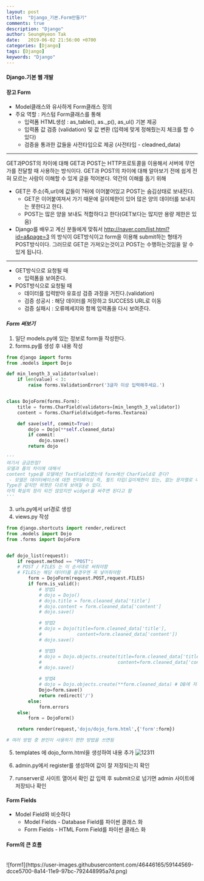 ```yaml
---
layout: post
title:  "Django_기본.Form만들기"
comments: true
description: "Django"
author: SeungHyeon Tak
date:   2019-06-02 21:56:00 +0700
categories: [Django]
tags: [Django]
keywords: "Django"
---
```

#### Django.기본 웹 개발

#### 장고 Form

* Model클래스와 유사하게 Form클래스 정의
* 주요 역할 : 커스텀 Form클래스를 통해
  * 입력폼 HTML생성 : as_table(), as._p(), as_ul() 기본 제공
  * 입력폼 값 검증 (validation) 및 값 변환
   (입력에 맞게 정해줬는지 체크를 할 수 있다)
  * 검증을 통과한 값들을 사전타입으로 제공
   (사전타입 - cleadned_data)

**********
GET과POST의 차이에 대해
GET과 POST는 HTTP프로토콜을 이용해서 서버에 무언가를 전달할 때 사용하는 방식이다.
GET과 POST의 차이에 대해 알아보기 전에 쉽게 전혀 모르는 사람이 이해할 수 있게 글을 적어본다.
약간의 이해를 돕기 위해
* GET은 주소(즉,url)에 값들이 ?뒤에 이어붙어있고 POST는 숨김상태로 보내진다.
  * GET은 이어붙여져서 가기 때문에 길이제한이 있어 많은 양의 데이터를 보내지는 못한다고 한다.
  * POST는 많은 양을 보내도 적합하다고 한다(GET보다는 많지만 용량 제한은 있음)
* Django를 배우고 계신 분들에게 맞춰서
http://naver.com/list.html?id=a&page=3 의 방식이 GET방식이고
form을 이용해 submit하는 형태가 POST방식이다.
그러므로 GET은 가져오는것이고 POST는 수행하는것임을 알 수 있게 됩니다.
**********

* GET방식으로 요청될 때
  * 입력폼을 보여준다.
* POST방식으로 요청될 때
  * 데이터를 입력받아 유효성 검증 과정을 거친다.(validation)
  * 검증 성공시 : 해당 데이터를 저장하고 SUCCESS URL로 이동
  * 검증 실패시 : 오류메세지와 함께 입력폼을 다시 보여준다.


#### *Form 써보기*
1. 일단 models.py에 있는 정보로 form을 작성한다.
2. forms.py를 생성 후 내용 작성

```python
from django import forms
from .models import Dojo

def min_length_3_validator(value):
    if len(value) < 3:
        raise forms.ValidationError('3글자 이상 입력해주세요.')


class DojoForm(forms.Form):
    title = forms.CharField(validators=[min_length_3_validator])
    content = forms.CharField(widget=forms.Textarea)

    def save(self, commit=True):
        dojo = Dojo(**self.cleaned_data)
        if commit:
            dojo.save()
        return dojo

'''
여기서 궁금한점?
모델과 폼의 차이에 대해서
content type을 모델에선 TextField였는데 form에선 CharField로 준다?
 - 모델은 데이터베이스에 대한 인터페이싱 즉, 필드 타입(길이제한이 있는, 없는 문자열로 나누어진다.)
Type은 같지만 위젯은 다르게 보여질 수 있다.
아직 확실히 정리 되진 않았지만 widget을 써주면 된다고 함
'''
```

3. urls.py에서 url경로 생성
4. views.py 작성

```python
from django.shortcuts import render,redirect
from .models import Dojo
from .forms import DojoForm


def dojo_list(request):
    if request.method == "POST":
	# POST / FILES 는 이 순서대로 써줘야함
	# FILES는 해당 데이터를 쓸경우엔 꼭 넣어줘야함
        form = DojoForm(request.POST,request.FILES)
        if form.is_valid():
            # 방법1
            # dojo = Dojo()
            # dojo.title = form.cleaned_data['title']
            # dojo.content = form.cleaned_data['content']
            # dojo.save()

            # 방법2
            # dojo = Dojo(title=form.cleaned_data['title'],
            #             content=form.cleaned_data['content'])
            # dojo.save()

            # 방법3
            # dojo = Dojo.objects.create(title=form.cleaned_data['title'],
            #                            content=form.cleaned_data['content'])
            # dojo.save()

            # 방법4
            # dojo = Dojo.objects.create(**form.cleaned_data) # DB에 저장
            Dojo=form.save()
            return redirect('/')
        else:
            form.errors
    else:
        form = DojoForm()

    return render(request,'dojo/dojo_form.html',{'form':form})

# 여러 방법 중 본인이 사용하기 편한 방법을 쓰면됨
```

5. templates 에 dojo_form.html을 생성하여 내용 추가
![12311](https://user-images.githubusercontent.com/46446165/59342584-08b74880-8d45-11e9-9e18-1b6ea6c88cd1.png)

6. admin.py에서 register를 생성하여 값이 잘 저장되는지 확인
7. runserver로 사이트 열어서 확인 값 입력 후 submit으로 넘기면 admin 사이트에 저장되나 확인


#### Form Fields
* Model Field와 비슷하다
  * Model Fields - Database Field를 파이썬 클래스 화
  * Form Fields - HTML Form Field를 파이썬 클래스 화

#### Form의 큰 흐름
<br>
![form1](https://user-images.githubusercontent.com/46446165/59144569-dcce5700-8a14-11e9-97bc-792448995a7d.png)
